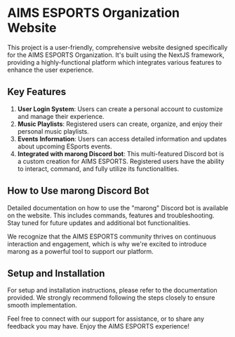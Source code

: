 # AIMS ESPORTS Organization Website

This project is a user-friendly, comprehensive website designed specifically for the AIMS ESPORTS Organization. It's built using the NextJS framework, providing a highly-functional platform which integrates various features to enhance the user experience.

## Key Features

1. **User Login System**: Users can create a personal account to customize and manage their experience.
2. **Music Playlists**: Registered users can create, organize, and enjoy their personal music playlists.
3. **Events Information**: Users can access detailed information and updates about upcoming ESports events.
4. **Integrated with marong Discord bot**: This multi-featured Discord bot is a custom creation for AIMS ESPORTS. Registered users have the ability to interact, command, and fully utilize its functionalities.

## How to Use marong Discord Bot

Detailed documentation on how to use the "marong" Discord bot is available on the website. This includes commands, features and troubleshooting. Stay tuned for future updates and additional bot functionalities.

We recognize that the AIMS ESPORTS community thrives on continuous interaction and engagement, which is why we're excited to introduce marong as a powerful tool to support our platform.

## Setup and Installation

For setup and installation instructions, please refer to the documentation provided. We strongly recommend following the steps closely to ensure smooth implementation.

Feel free to connect with our support for assistance, or to share any feedback you may have. Enjoy the AIMS ESPORTS experience!